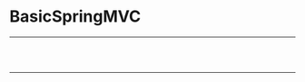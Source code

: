 # BasicSpringMVC

---


<img src="https://img.shields.io/badge/spring-6DB33F?style=for-the-badge&logo=spring&logoColor=white" alt="">
<br>
<img src="https://img.shields.io/badge/java-007396?style=for-the-badge&logo=java&logoColor=white" alt="">
<img src="https://img.shields.io/badge/javascript-F7DF1E?style=for-the-badge&logo=javascript&logoColor=black" alt="">
<img src="https://img.shields.io/badge/jquery-0769AD?style=for-the-badge&logo=jquery&logoColor=white" alt="">
<img src="https://img.shields.io/badge/mysql-4479A1?style=for-the-badge&logo=mysql&logoColor=white" alt="">
<br>
<img src="https://img.shields.io/badge/html5-E34F26?style=for-the-badge&logo=html5&logoColor=white" alt="">
<img src="https://img.shields.io/badge/css-1572B6?style=for-the-badge&logo=css3&logoColor=white" alt="">

---
